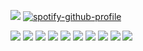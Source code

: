 ![](https://i.postimg.cc/YqQx03nj/Untitled621-20250522092845.png) 
[![spotify-github-profile](https://spotify-github-profile.kittinanx.com/api/view?uid=31poogvrqn3efrvp5ppe3kaump6q&cover_image=true&theme=natemoo-re&show_offline=true&background_color=121212&interchange=true&bar_color=ff5252&bar_color_cover=false)](https://github.com/kittinan/spotify-github-profile)

![](https://64.media.tumblr.com/4a13830dd275bcafd1482e1dbb1fc45e/473928ea48888009-f0/s100x200/a8cd6e26130895738be1887f4bbdebaa7a0b4689.gifv) ![](https://64.media.tumblr.com/5e1c82eab347ff9c422c1722644ce1e7/473928ea48888009-66/s100x200/e87c6686cb3942ab258a121817dcc4a64bbc0f57.gifv) ![](https://64.media.tumblr.com/c5a3cee786f4b958a8d47f98599ce4e6/d3c80e3805ca7023-0b/s100x200/06522fc097ea8b23455ad596fcd77d2acc604f76.gifv) ![](https://64.media.tumblr.com/c9001ce80a2f095844b4a6f4d8ea3363/c797dc949524176b-62/s100x200/239210d011807ef79d6a61c28cb8fd1b1d056282.pnj) ![](https://64.media.tumblr.com/1f05704d0bb02629e4f0c9d2956d3f07/473928ea48888009-80/s100x200/de965c3755aa2cc768b659ab2a750e6bd101a16e.gifv) ![](https://64.media.tumblr.com/7c7a7105d29113e33e12c6cf8dc5a886/6f072ea04e7b6c72-fb/s100x200/19ef918f30903dd70219a980d1080b0221b84fa3.gifv) ![](https://64.media.tumblr.com/c9740ac81b9f9d956bbe8341c80a4d41/248120428b394209-4c/s250x400/458b7473092ef20fcb156fb4b9ef291f8fbd6439.gifv) ![](https://64.media.tumblr.com/68ad3b8152e887dc78598519f446848f/eed40a98293ecfa9-0b/s100x200/e09758640cfa79dfcc274c03e05019aea06dc6f0.pnj) ![](https://64.media.tumblr.com/f09c3fd3f000e634d54a6b797e76a452/2b1848293b8892e9-28/s100x200/9a0555f41479f4419d707252873ebee4e7c6939a.pnj)
![](https://i.postimg.cc/vZMtVVkh/Untitled621-20250522092901.png)
